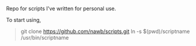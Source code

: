 Repo for scripts I've written for personal use.

To start using,
> git clone https://github.com/nawb/scripts.git
> ln -s $(pwd)/scriptname /usr/bin/scriptname
